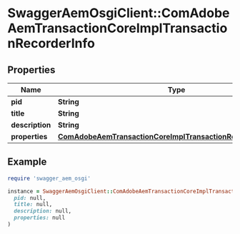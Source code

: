 # SwaggerAemOsgiClient::ComAdobeAemTransactionCoreImplTransactionRecorderInfo

## Properties

| Name | Type | Description | Notes |
| ---- | ---- | ----------- | ----- |
| **pid** | **String** |  | [optional] |
| **title** | **String** |  | [optional] |
| **description** | **String** |  | [optional] |
| **properties** | [**ComAdobeAemTransactionCoreImplTransactionRecorderProperties**](ComAdobeAemTransactionCoreImplTransactionRecorderProperties.md) |  | [optional] |

## Example

```ruby
require 'swagger_aem_osgi'

instance = SwaggerAemOsgiClient::ComAdobeAemTransactionCoreImplTransactionRecorderInfo.new(
  pid: null,
  title: null,
  description: null,
  properties: null
)
```

